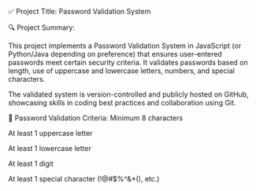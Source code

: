 ✅ Project Title: Password Validation System

🔍 Project Summary:

This project implements a Password Validation System in JavaScript (or Python/Java depending on preference) that ensures user-entered passwords meet certain security criteria. It validates passwords based on length, use of uppercase and lowercase letters, numbers, and special characters.

The validated system is version-controlled and publicly hosted on GitHub, showcasing skills in coding best practices and collaboration using Git.

🔐 Password Validation Criteria:
Minimum 8 characters

At least 1 uppercase letter

At least 1 lowercase letter

At least 1 digit

At least 1 special character (!@#$%^&*(), etc.)
